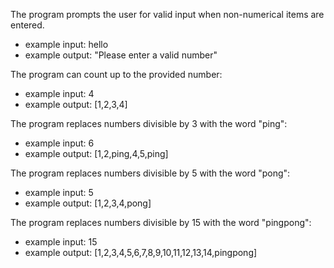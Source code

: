 The program prompts the user for valid input when non-numerical items are entered.
  - example input: hello
  - example output: "Please enter a valid number"

The program can count up to the provided number:
  - example input: 4
  - example output: [1,2,3,4]

The program replaces numbers divisible by 3 with the word "ping":
  - example input: 6
  - example output: [1,2,ping,4,5,ping]


The program replaces numbers divisible by 5 with the word "pong":
  - example input: 5
  - example output: [1,2,3,4,pong]

The program replaces numbers divisible by 15 with the word "pingpong":
  - example input: 15
  - example output: [1,2,3,4,5,6,7,8,9,10,11,12,13,14,pingpong]
